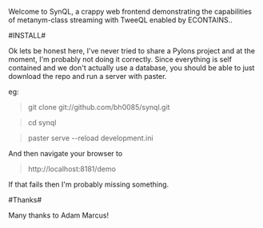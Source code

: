 Welcome to SynQL, a crappy web frontend demonstrating the capabilities of metanym-class streaming with TweeQL enabled by ECONTAINS..



#INSTALL#

Ok lets be honest here, I've never tried to share a Pylons project and at the moment, I'm probably not doing it correctly. Since everything is self contained and we don't actually use a database, you should be able to just download the repo and run a server with paster.

eg:

>git clone git://github.com/bh0085/synql.git

>cd synql

>paster serve --reload development.ini

And then navigate your browser to 

>http://localhost:8181/demo


If that fails then I'm probably missing something.

#Thanks#

Many thanks to Adam Marcus!
